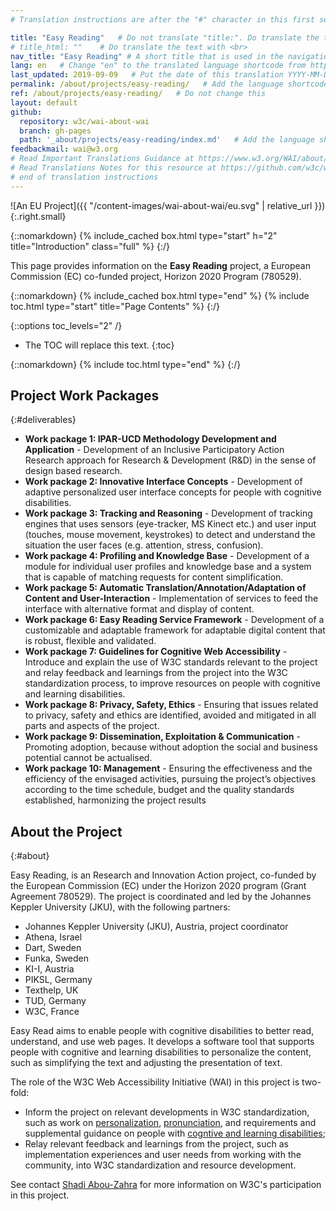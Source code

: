 ```yaml
---
# Translation instructions are after the "#" character in this first section. They are comments that do not show up in the web page. You do not need to translate the instructions after #.

title: "Easy Reading"   # Do not translate "title:". Do translate the text after "title:".
# title_html: ""    # Do translate the text with <br>
nav_title: "Easy Reading" # A short title that is used in the navigation
lang: en   # Change "en" to the translated language shortcode from https://www.iana.org/assignments/language-subtag-registry/language-subtag-registry
last_updated: 2019-09-09   # Put the date of this translation YYYY-MM-DD (with month in the middle)
permalink: /about/projects/easy-reading/   # Add the language shortcode to the end; for example /fundamentals/accessibility-intro/fr
ref: /about/projects/easy-reading/   # Do not change this
layout: default
github:
  repository: w3c/wai-about-wai
  branch: gh-pages
  path: '_about/projects/easy-reading/index.md'   # Add the language shortcode to the middle of the filename, for example index.fr.md
feedbackmail: wai@w3.org
# Read Important Translations Guidance at https://www.w3.org/WAI/about/translating/#important
# Read Translations Notes for this resource at https://github.com/w3c/wai-expand-access/blob/gh-pages/README.md
# end of translation instructions
---
```


![An EU Project]({{ "/content-images/wai-about-wai/eu.svg" | relative_url }}){:.right.small}

{::nomarkdown}
{% include_cached box.html type="start" h="2" title="Introduction" class="full" %}
{:/}

This page provides information on the **Easy Reading** project, a European Commission (EC) co-funded project, Horizon 2020 Program (780529).

{::nomarkdown}
{% include_cached box.html type="end" %}
{% include toc.html type="start" title="Page Contents" %}
{:/}

{::options toc_levels="2" /}

-   The TOC will replace this text.
{:toc}


{::nomarkdown}
{% include toc.html type="end" %}
{:/}

## Project Work Packages
{:#deliverables}

- **Work package 1: IPAR-UCD Methodology Development and Application** - Development of an Inclusive Participatory Action Research approach for Research & Development (R&D) in the sense of design based research.
- **Work package 2: Innovative Interface Concepts** - Development of adaptive personalized user interface concepts for people with cognitive disabilities.
- **Work package 3: Tracking and Reasoning** - Development of tracking engines that uses sensors (eye-tracker, MS Kinect etc.) and user input (touches, mouse movement, keystrokes) to detect and understand the situation the user faces (e.g. attention, stress, confusion).
- **Work package 4: Profiling and Knowledge Base** - Development of a module for individual user profiles and knowledge base and a system that is capable of matching requests for content simplification.
- **Work package 5: Automatic Translation/Annotation/Adaptation of Content and User-Interaction** - Implementation of services to feed the interface with alternative format and display of content.
- **Work package 6: Easy Reading Service Framework** - Development of a customizable and adaptable framework for adaptable digital content that is robust, flexible and validated.
- **Work package 7: Guidelines for Cognitive Web Accessibility** - Introduce and explain the use of W3C standards relevant to the project and relay feedback and learnings from the project into the W3C standardization process, to improve resources on people with cognitive and learning disabilities.
- **Work package 8: Privacy, Safety, Ethics** - Ensuring that issues related to privacy, safety and ethics are identified, avoided and mitigated in all parts and aspects of the project.
- **Work package 9: Dissemination, Exploitation & Communication** - Promoting adoption, because without adoption the social and business potential cannot be actualised.
- **Work package 10: Management** - Ensuring the effectiveness and the efficiency of the envisaged activities, pursuing the project’s objectives according to the time schedule, budget and the quality standards established, harmonizing the project results

## About the Project
{:#about}

Easy Reading, is an Research and Innovation Action project, co-funded by the European Commission (EC) under the Horizon 2020 program (Grant Agreement 780529). The project is coordinated and led by the Johannes Keppler University (JKU), with the following partners:

- Johannes Keppler University (JKU), Austria, project coordinator
- Athena, Israel
- Dart, Sweden
- Funka, Sweden
- KI-I, Austria
- PIKSL, Germany
- Texthelp, UK
- TUD, Germany
- W3C, France

Easy Read aims to enable people with cognitive disabilities to better read, understand, and use web pages. It develops a software tool that supports people with cognitive and learning disabilities to personalize the content, such as simplifying the text and adjusting the presentation of text.

The role of the W3C Web Accessibility Initiative (WAI) in this project is two-fold:

- Inform the project on relevant developments in W3C standardization, such as work on [personalization](https://www.w3.org/WAI/personalization/), [pronunciation](https://www.w3.org/WAI/pronunciation/), and requirements and supplemental guidance on people with [cogntive and learning disabilities](https://www.w3.org/WAI/cognitive/);
- Relay relevant feedback and learnings from the project, such as implementation experiences and user needs from working with the community, into W3C standardization and resource development.

See contact [Shadi Abou-Zahra](http://www.w3.org/People/shadi/) for more information on W3C's participation in this project.
